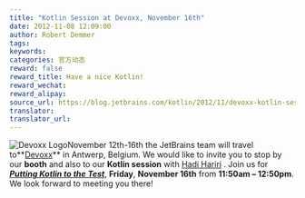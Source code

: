 ```yaml
---
title: "Kotlin Session at Devoxx, November 16th"
date: 2012-11-08 12:09:00
author: Robert Demmer
tags:
keywords:
categories: 官方动态
reward: false
reward_title: Have a nice Kotlin!
reward_wechat:
reward_alipay:
source_url: https://blog.jetbrains.com/kotlin/2012/11/devoxx-kotlin-session/
translator:
translator_url:
---
```


<img alt="Devoxx Logo" class="alignleft size-medium wp-image-721" data-recalc-dims="1" sizes="(max-width: 240px) 100vw, 240px" src="https://i2.wp.com/blog.jetbrains.com/kotlin/files/2012/11/LogoDevoxx300dpi.jpg?resize=240%2C90&amp;ssl=1" srcset="https://i2.wp.com/blog.jetbrains.com/kotlin/files/2012/11/LogoDevoxx300dpi.jpg?resize=300%2C112&amp;ssl=1 300w, https://i2.wp.com/blog.jetbrains.com/kotlin/files/2012/11/LogoDevoxx300dpi.jpg?w=945&amp;ssl=1 945w"/>November 12th-16th the JetBrains team will travel to**<a href="http://www.devoxx.com/display/DV12/Home" target="_blank" title="Devoxx Conference">Devoxx</a>** in Antwerp, Belgium. We would like to invite you to stop by our **booth** and also to our **Kotlin session** with [Hadi Hariri](http://twitter.com/hhariri) .
Join us for ***<a href="http://www.devoxx.com/display/DV12/Putting+Kotlin+to+the+test" target="_blank" title="Putting Kotlin to the Test session at Devoxx">Putting Kotlin to the Test</a>***, **Friday**, **November 16th** from **11:50am – 12:50pm**.
We look forward to meeting you there!
